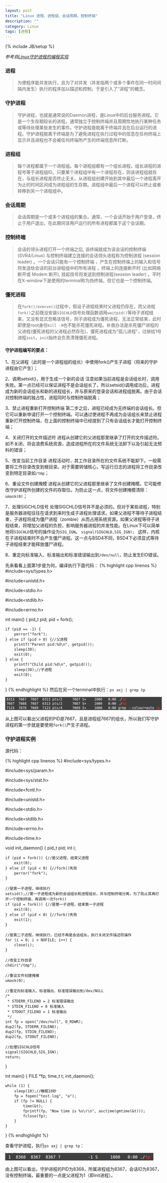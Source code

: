 ```yaml
---
layout: post
title: "Linux 进程、进程组、会话周期、控制终端"
description: ""
category: Linux
tags: [进程]
---
```

{% include JB/setup %}

*参考自[Linux守护进程的编程实现](http://blog.csdn.net/hairetz/article/details/4195036)*

### 进程

> 为使程序能并发执行，且为了对并发（并发指两个或多个事件在同一时间间隔内发生）执行的程序加以描述和控制，于是引入了“进程”的概念。

<!--more-->

### 守护进程

> 守护进程，也就是通常说的Daemon进程，是Linux中的后台服务进程。它是一个生存期较长的进程，通常独立于控制终端并且周期性地执行某种任务或等待处理某些发生的事件。守护进程是脱离于终端并且在后台运行的进程。守护进程脱离于终端是为了避免进程在执行过程中的信息在任何终端上显示并且进程也不会被任何终端所产生的终端信息所打断。

### 进程组

> 每个进程都属于一个进程组。每个进程组都有一个组长进程，组长进程的进程号等于进程组ID。只要某个进程组中有一个进程存在，则该进程组就存在，与组长进程是否终止无关。从进程组创建开始到其中最后一个进程离开为止的时间区间成为进程组的生存期。进程组中最后一个进程可以终止或者转移到另一个进程组中。

### 会话周期

> 会话周期是一个或多个进程组的集合。通常，一个会话开始于用户登录，终止于用户退出，在此期间该用户运行的所有进程都属于这个会话期。

### 控制终端

>  会话的领头进程打开一个终端之后, 该终端就成为该会话的控制终端 (SVR4/Linux) 与控制终端建立连接的会话领头进程称为控制进程 (session leader) 。一个会话只能有一个控制终端 ，产生在控制终端上的输入和信号将发送给会话的前台进程组中的所有进程 ，终端上的连接断开时 (比如网络断开或 Modem 断开), 挂起信号将发送到控制进程(session leader) 。平时在X-window下是使用的terminal称为伪终端，但它也是一个控制终端。

### 僵死进程

> 在`fork()/execve()`过程中，假设子进程结束时父进程仍存在，而父进程`fork()`之前既没安装`SIGCHLD`信号处理函数调用`waitpid()`等待子进程结束，又没有显式忽略该信号，则子进程成为僵死进程，无法正常结束，此时即使是root身份`kill -9`也不能杀死僵死进程。补救办法是杀死僵尸进程的父进程(僵死进程的父进程必然存在)，僵死进程成为"孤儿进程"，过继给1号进程`init`，`init`始终会负责清理僵死进程。

#### 守护进程编写的要点：

1、在父进程（此时是一个进程组的组长）中使用fork()产生子进程（将来的守护进程由它产生）；

2、调用setsid()，用于生成一个新的会话
注意如果当前进程是会话组长时，调用失败。第一点已经可以保证进程不是会话组长了，所以setsid()调用成功后，进程成为新的会话组长和新的进程组长，并与原来的登录会话和进程组脱离。由于会话对控制终端的独占性，进程同时与控制终端脱离；

3、禁止进程重新打开控制终端
第二步之后，进程已经成为无终端的会话组长。但它可以重新申请打开一个控制终端。可以通过使进程不再成为会话组长来禁止进程重新打开控制终端，在上面的控制终端中已经提到了只有会话组长才能打开控制终端；

4、关闭打开的文件描述符
进程从创建它的父进程那里继承了打开的文件描述符。如不关闭，将会浪费系统资源，造成进程所在的文件系统无法卸下以及引起无法预料的错误；

5、改变当前工作目录
进程活动时，其工作目录所在的文件系统不能卸下。一般需要将工作目录改变到根目录。对于需要转储核心，写运行日志的进程将工作目录改变到特定目录如`/tmp`；

6、重设文件创建掩模
进程从创建它的父进程那里继承了文件创建掩模。它可能修改守护进程所创建的文件的存取位。为防止这一点，将文件创建掩模清除：`umask(0)`；

7、处理SIGCHLD信号
处理SIGCHLD信号并不是必须的。但对于某些进程，特别是服务器进程往往在请求到来时生成子进程处理请求。如果父进程不等待子进程结束，子进程将成为僵尸进程（zombie）从而占用系统资源。如果父进程等待子进程结束，将增加父进程的负担，影响服务器进程的并发性能。在Linux下可以简单地将`SIGCHLD`信号的操作设为`SIG_IGN`。
`signal(SIGCHLD,SIG_IGN); `
这样，内核在子进程结束时不会产生僵尸进程。这一点与BSD4不同，BSD4下必须显式等待子进程结束才能释放僵尸进程。

8、重定向标准输入、标准输出和标准错误输出到`/dev/null`，防止发生EIO错误。

先来看看上面第1步是为何，编译执行下面代码：
{% highlight cpp linenos %}
#include<sys/types.h>

#include<unistd.h>

#include<stdio.h>

#include<stdlib.h>

#include<errno.h>

int main() {
    pid_t pid;
    pid = fork();

    if (pid == -1) {
        perror("fork");
    } else if (pid > 0) {//父进程
        printf("Parent pid:%d\n", getpid());
        sleep(30);
        exit(0);
    } else {
        printf("Child pid:%d\n", getpid());
        sleep(30);//子进程
        exit(0);
    }
}
{% endhighlight %}
然后在另一个terminal中执行：`ps axj | grep tp`

![process](/assets/img/201311130101.png)

从上图可以看出父进程的PID是7667，且是进程组7667的组长，所以我们写守护进程的第一步就是要使用`fork()`产生子进程。

### 守护进程实例

源代码：

{% highlight cpp linenos %}
#include<sys/types.h>

#include<sys/param.h>

#include<sys/stat.h>

#include<fcntl.h>

#include<unistd.h>

#include<stdio.h>

#include<stdlib.h>

#include<errno.h>

#include<time.h>

void init_daemon() {
    pid_t pid;
    int i;

    if (pid = fork()) {//是父进程，结束父进程
        exit(0);
    } else if (pid < 0) {//fork()失败
        perror("fork");
    }

    //是第一子进程，继续执行
    setsid();//第一子进程成为新的会话组长和进程组长，并与控制终端分离，为了防止其再打开一个控制终端，再调用一次fork()
    if (pid = fork()) {//是第一子进程，结束第一子进程
        exit(0);
    } else if (pid < 0) {//fork()失败
        exit(1);
    }

    //是第二子进程，继续执行，已经不再是会话组长，执行关闭文件描述符操作
    for (i = 0; i < NOFILE; i++) {
        close(i);
    }

    //改变工作目录
    chdir("/tmp");

    //重设文件创建掩模
    umask(0);

    //重定向标准输入、标准输出、标准错误输出到/dev/NULL
    /*
     * STDERR_FILENO = 2 标准错误输出
     * STDIN_FILENO = 0 标准输入
     * STDOUT_FILENO = 1 标准输出
     */
    int fp = open("/dev/null", O_RDWR);
    dup2(fp, STDERR_FILENO);
    dup2(fp, STDIN_FILENO);
    dup2(fp, STDOUT_FILENO);

    //处理SIGCHLD信号
    signal(SIGCHLD,SIG_IGN);
    return;
}

int main() {
    FILE *fp;
    time_t t;
    init_daemon();

    while (1) {
        sleep(10);//睡眠10妙
        fp = fopen("test.log", "a");
        if (fp != NULL) {
            time(&t);
            fprintf(fp, "Now time is %s\r\n", asctime(gmtime(&t)));
            fclose(fp);
        }
    }
}
{% endhighlight %}

查看守护进程，执行`ps axj | grep tp`：

![process](/assets/img/201311130102.png)

由上图可以看出，守护进程的PID为8368，所属进程组为8367，会话ID为8367，没有控制终端，最重要的一点是父进程为1（即init进程）。
